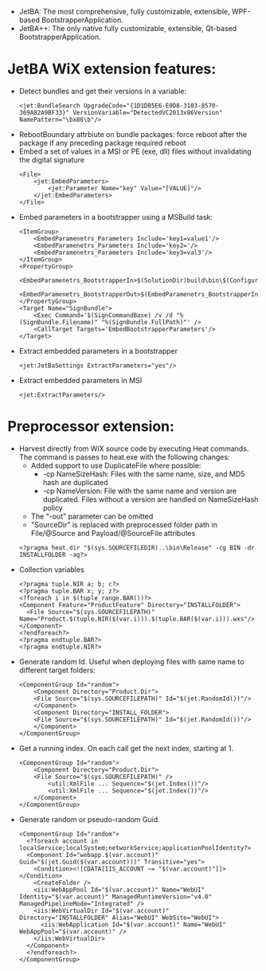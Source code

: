 - JetBA: The most comprehensive, fully customizable, extensible, WPF-based BootstrapperApplication.
- JetBA++: The only native fully customizable, extensible, Qt-based BootstrapperApplication.

# JetBA WiX extension features:

- Detect bundles and get their versions in a variable:
    ~~~~~~~
    <jet:BundleSearch UpgradeCode="{1D1DB5E6-E0D8-3103-8570-369A82A9BF33}" VersionVariable="DetectedVC2013x86Version" NamePattern="\bx86\b"/>
    ~~~~~~~
- RebootBoundary attrbiute on bundle packages: force reboot after the package if any preceding package required reboot
- Embed a set of values in a MSI or PE (exe, dll) files without invalidating the digital signature
    ~~~~~~~
	<File>
		<jet:EmbedParameters>
			<jet:Parameter Name="key" Value="[VALUE]"/>
		</jet:EmbedParameters>
	</File>
    ~~~~~~~
- Embed parameters in a bootstrapper using a MSBuild task:
    ~~~~~~~
	<ItemGroup>
		<EmbedParamenetrs_Parameters Include='key1=value1'/>
		<EmbedParamenetrs_Parameters Include='key2='/>
		<EmbedParamenetrs_Parameters Include='key3=val3'/>
	</ItemGroup>
	<PropertyGroup>
		<EmbedParamenetrs_BootstrapperIn>$(SolutionDir)build\bin\$(Configuration)\SampleBootstrapper\JetBA_Setup.exe</EmbedParamenetrs_BootstrapperIn>
		<EmbedParamenetrs_BootstrapperOut>$(EmbedParamenetrs_BootstrapperIn).1.exe</EmbedParamenetrs_BootstrapperOut>
	</PropertyGroup>
	<Target Name="SignBundle">
		<Exec Command='$(SignCommandBase) /v /d "%(SignBundle.Filename)" "%(SignBundle.FullPath)"' />
		<CallTarget Targets='EmbedBootstrapperParameters'/>    
	</Target>
    ~~~~~~~
- Extract embedded parameters in a bootstrapper
    ~~~~~~~
    <jet:JetBaSettings ExtractParameters="yes"/>
    ~~~~~~~
- Extract embedded parameters in MSI
    ~~~~~~~
    <jet:ExtractParameters/>
    ~~~~~~~

# Preprocessor extension:
  - Harvest directly from WiX source code by executing Heat commands. The command is passes to heat.exe with the following changes:
    - Added support to use DuplicateFile where possible:
      - -cp NameSizeHash: Files with the same name, size, and MD5 hash are duplicated
      - -cp NameVersion: File with the same name and version are duplicated. Files without a version are handled on NameSizeHash policy
    - The "-out" parameter can be omitted
    - "SourceDir" is replaced with preprocessed folder path in File/@Source and Payload/@SourceFile attributes
    ~~~~~~~
    <?pragma heat.dir "$(sys.SOURCEFILEDIR)..\bin\Release" -cg BIN -dr INSTALLFOLDER -ag?>
    ~~~~~~~
  - Collection variables
    ~~~~~~~
    <?pragma tuple.NIR a; b; c?>
    <?pragma tuple.BAR x; y; z?>
    <?foreach i in $(tuple_range.BAR())?>
    <Component Feature="ProductFeature" Directory="INSTALLFOLDER">
      <File Source="$(sys.SOURCEFILEPATH)" Name="Product.$(tuple.NIR($(var.i))).$(tuple.BAR($(var.i))).wxs"/>
    </Component>
    <?endforeach?>
    <?pragma endtuple.BAR?>
    <?pragma endtuple.NIR?>
    ~~~~~~~
  - Generate random Id. 
    Useful when deploying files with same name to different target folders:
    ~~~~~~~
  	<ComponentGroup Id="random">
  		<Component Directory="Product.Dir">
  		<File Source="$(sys.SOURCEFILEPATH)" Id="$(jet.RandomId())"/>
  		</Component>
  		<Component Directory="INSTALL_FOLDER">
  		<File Source="$(sys.SOURCEFILEPATH)" Id="$(jet.RandomId())"/>
  		</Component>
  	</ComponentGroup>
    ~~~~~~~
  - Get a running index. 
    On each call get the next index, starting at 1.
    ~~~~~~~
  	<ComponentGroup Id="random">
  		<Component Directory="Product.Dir">
  		<File Source="$(sys.SOURCEFILEPATH)" />
            <util:XmlFile ... Sequence="$(jet.Index())"/>
            <util:XmlFile ... Sequence="$(jet.Index())"/>
  		</Component>
  	</ComponentGroup>
    ~~~~~~~
  - Generate random or pseudo-random Guid. 
    ~~~~~~~
  	<ComponentGroup Id="random">
      <?foreach account in localService;localSystem;networkService;applicationPoolIdentity?>
      <Component Id="webapp.$(var.account)" Guid="$(jet.Guid($(var.account)))" Transitive="yes">
        <Condition><![CDATA[IIS_ACCOUNT ~= "$(var.account)"]]></Condition>
        <CreateFolder />
        <iis:WebAppPool Id="$(var.account)" Name="WebUI" Identity="$(var.account)" ManagedRuntimeVersion="v4.0" ManagedPipelineMode="Integrated" />
        <iis:WebVirtualDir Id="$(var.account)" Directory="INSTALLFOLDER" Alias="WebUI" WebSite="WebUI">
          <iis:WebApplication Id="$(var.account)" Name="WebUI" WebAppPool="$(var.account)" />
        </iis:WebVirtualDir>
      </Component>
      <?endforeach?>
  	</ComponentGroup>
    ~~~~~~~
